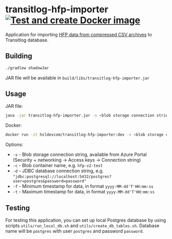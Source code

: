 # transitlog-hfp-importer [![Test and create Docker image](https://github.com/HSLdevcom/transitlog-hfp-importer/actions/workflows/test-and-build.yml/badge.svg)](https://github.com/HSLdevcom/transitlog-hfp-importer/actions/workflows/test-and-build.yml)

Application for importing [HFP data from compressed CSV archives](https://github.com/HSLdevcom/transitlog-hfp-csv-sink) to Transitlog database.

## Building

```bash
./gradlew shadowJar
```

JAR file will be available in `build/libs/transitlog-hfp-importer.jar`

## Usage

JAR file:
```bash
java -jar transitlog-hfp-importer.jar -s <blob storage connection string> -c <blob container> -d <database connection string> -f <timestamp from> -t <timestamp to> 
```

Docker:
```bash
docker run -it hsldevcom/transitlog-hfp-importer:dev -s <blob storage connection string> -c <blob container> -d <database connection string> -f <timestamp from> -t <timestamp to> 
```

Options:
* `-s` - Blob storage connection string, available from Azure Portal (Security + networking -> Access keys -> Connection string)
* `-c` - Blob container name, e.g. `hfp-v2-test`
* `-d` - JDBC database connection string, e.g. `"jdbc:postgresql://localhost:5432/postgres?user=postgres&password=password"`
* `-f` - Minimum timestamp for data, in format `yyyy-MM-dd'T'HH:mm:ss`
* `-t` - Maximum timestamp for data, in format `yyyy-MM-dd'T'HH:mm:ss`

## Testing

For testing this application, you can set up local Postgres database by using scripts `utils/run_local_db.sh` and `utils/create_db_tables.sh`. Database name will be `postgres` with user `postgres` and password `password`.
